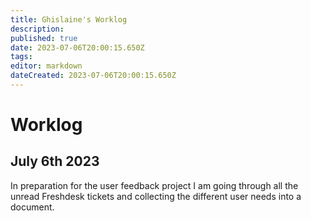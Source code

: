 ```yaml
---
title: Ghislaine's Worklog
description: 
published: true
date: 2023-07-06T20:00:15.650Z
tags: 
editor: markdown
dateCreated: 2023-07-06T20:00:15.650Z
---
```


# Worklog

## July 6th 2023

In preparation for the user feedback project I am going through all the unread Freshdesk tickets and collecting the different user needs into a document.
